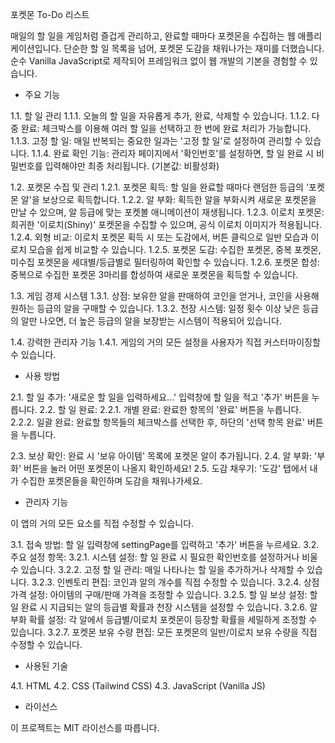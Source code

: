 포켓몬 To-Do 리스트

매일의 할 일을 게임처럼 즐겁게 관리하고, 완료할 때마다 포켓몬을 수집하는 웹 애플리케이션입니다. 단순한 할 일 목록을 넘어, 포켓몬 도감을 채워나가는 재미를 더했습니다. 순수 Vanilla JavaScript로 제작되어 프레임워크 없이 웹 개발의 기본을 경험할 수 있습니다.

* 주요 기능

1.1. 할 일 관리
 1.1.1. 오늘의 할 일을 자유롭게 추가, 완료, 삭제할 수 있습니다.
 1.1.2. 다중 완료: 체크박스를 이용해 여러 할 일을 선택하고 한 번에 완료 처리가 가능합니다.
 1.1.3. 고정 할 일: 매일 반복되는 중요한 일과는 '고정 할 일'로 설정하여 관리할 수 있습니다.
 1.1.4. 완료 확인 기능: 관리자 페이지에서 '확인번호'를 설정하면, 할 일 완료 시 비밀번호를 입력해야만 최종 처리됩니다. (기본값: 비활성화)

1.2. 포켓몬 수집 및 관리
 1.2.1. 포켓몬 획득: 할 일을 완료할 때마다 랜덤한 등급의 '포켓몬 알'을 보상으로 획득합니다.
 1.2.2. 알 부화: 획득한 알을 부화시켜 새로운 포켓몬을 만날 수 있으며, 알 등급에 맞는 포켓볼 애니메이션이 재생됩니다.
 1.2.3. 이로치 포켓몬: 희귀한 '이로치(Shiny)' 포켓몬을 수집할 수 있으며, 공식 이로치 이미지가 적용됩니다.
 1.2.4. 외형 비교: 이로치 포켓몬 획득 시 또는 도감에서, 버튼 클릭으로 일반 모습과 이로치 모습을 쉽게 비교할 수 있습니다.
 1.2.5. 포켓몬 도감: 수집한 포켓몬, 중복 포켓몬, 미수집 포켓몬을 세대별/등급별로 필터링하여 확인할 수 있습니다.
 1.2.6. 포켓몬 합성: 중복으로 수집한 포켓몬 3마리를 합성하여 새로운 포켓몬을 획득할 수 있습니다.

1.3. 게임 경제 시스템
 1.3.1. 상점: 보유한 알을 판매하여 코인을 얻거나, 코인을 사용해 원하는 등급의 알을 구매할 수 있습니다.
 1.3.2. 천장 시스템: 일정 횟수 이상 낮은 등급의 알만 나오면, 더 높은 등급의 알을 보장받는 시스템이 적용되어 있습니다.

1.4. 강력한 관리자 기능
 1.4.1. 게임의 거의 모든 설정을 사용자가 직접 커스터마이징할 수 있습니다.

* 사용 방법

2.1. 할 일 추가: '새로운 할 일을 입력하세요...' 입력창에 할 일을 적고 '추가' 버튼을 누릅니다.
2.2. 할 일 완료:
 2.2.1. 개별 완료: 완료한 항목의 '완료' 버튼을 누릅니다.
 2.2.2. 일괄 완료: 완료할 항목들의 체크박스를 선택한 후, 하단의 '선택 항목 완료' 버튼을 누릅니다.

2.3. 보상 확인: 완료 시 '보유 아이템' 목록에 포켓몬 알이 추가됩니다.
2.4. 알 부화: '부화' 버튼을 눌러 어떤 포켓몬이 나올지 확인하세요!
2.5. 도감 채우기: '도감' 탭에서 내가 수집한 포켓몬들을 확인하며 도감을 채워나가세요.

* 관리자 기능

이 앱의 거의 모든 요소를 직접 수정할 수 있습니다.

3.1. 접속 방법: 할 일 입력창에 settingPage를 입력하고 '추가' 버튼을 누르세요.
3.2. 주요 설정 항목:
 3.2.1. 시스템 설정: 할 일 완료 시 필요한 확인번호를 설정하거나 비울 수 있습니다.
 3.2.2. 고정 할 일 관리: 매일 나타나는 할 일을 추가하거나 삭제할 수 있습니다.
 3.2.3. 인벤토리 편집: 코인과 알의 개수를 직접 수정할 수 있습니다.
 3.2.4. 상점 가격 설정: 아이템의 구매/판매 가격을 조정할 수 있습니다.
 3.2.5. 할 일 보상 설정: 할 일 완료 시 지급되는 알의 등급별 확률과 천장 시스템을 설정할 수 있습니다.
 3.2.6. 알 부화 확률 설정: 각 알에서 등급별/이로치 포켓몬이 등장할 확률을 세밀하게 조정할 수 있습니다.
 3.2.7. 포켓몬 보유 수량 편집: 모든 포켓몬의 일반/이로치 보유 수량을 직접 수정할 수 있습니다.

* 사용된 기술

4.1. HTML
4.2. CSS (Tailwind CSS)
4.3. JavaScript (Vanilla JS)

* 라이선스

이 프로젝트는 MIT 라이선스를 따릅니다.
